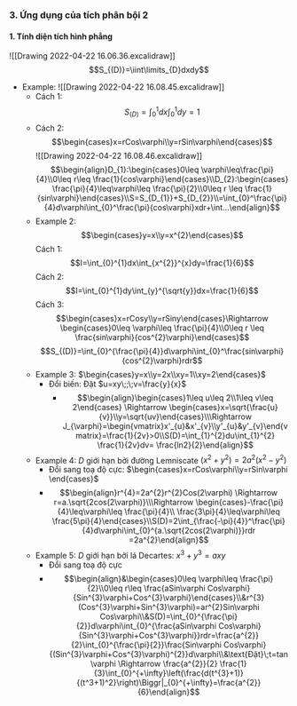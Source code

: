 ### 3. Ứng dụng của tích phân bội 2
#### 1. Tính diện tích hình phẳng
![[Drawing 2022-04-22 16.06.36.excalidraw]]
$$S_{(D)}=\iint\limits_{D}dxdy$$
- Example: ![[Drawing 2022-04-22 16.08.45.excalidraw]]
	- Cách 1: $$S_{(D)}=\int_{0}^{1}dx\int_{0}^{1}dy=1$$
	- Cách 2: $$\begin{cases}x=rCos\varphi\\y=rSin\varphi\end{cases}$$
		![[Drawing 2022-04-22 16.08.46.excalidraw]]
		$$\begin{align}D_{1}:\begin{cases}0\leq \varphi\leq\frac{\pi}{4}\\0\leq r\leq \frac{1}{cos\varphi}\end{cases}\\D_{2}:\begin{cases} \frac{\pi}{4}\leq\varphi\leq \frac{\pi}{2}\\0\leq r \leq \frac{1}{sin\varphi}\end{cases}\\S=S_{D_{1}}+S_{D_{2}}\\=\int_{0}^\frac{\pi}{4}d\varphi\int_{0}^\frac{\pi}{cos\varphi}xdr+\int...\end{align}$$
	- Example 2: $$\begin{cases}y=x\\y=x^{2}\end{cases}$$
		Cách 1:
		$$I=\int_{0}^{1}dx\int_{x^{2}}^{x}dy=\frac{1}{6}$$
		Cách 2:
		$$I=\int_{0}^{1}dy\int_{y}^{\sqrt{y}}dx=\frac{1}{6}$$
		Cách 3:
		$$\begin{cases}x=rCosy\\y=rSiny\end{cases}\Rightarrow \begin{cases}0\leq \varphi\leq \frac{\pi}{4}\\0\leq r \leq \frac{sin\varphi}{cos^{2}\varphi}\end{cases}$$
		$$S_{(D)}=\int_{0}^{\frac{\pi}{4}}d\varphi\int_{0}^\frac{sin\varphi}{cos^{2}\varphi}rdr$$
	- Example 3: $\begin{cases}y=x\\y=2x\\xy=1\\xy=2\end{cases}$
		- Đổi biến: Đặt $u=xy\;;\;v=\frac{y}{x}$ 
			- $$\begin{align}\begin{cases}1\leq u\leq 2\\1\leq v\leq 2\end{cases} \Rightarrow \begin{cases}x=\sqrt{\frac{u}{v}}\\y=\sqrt{uv}\end{cases}\\\Rightarrow J_{\varphi}=\begin{vmatrix}x'_{u}&x'_{v}\\y'_{u}&y'_{v}\end{vmatrix}=\frac{1}{2v}>0\\S(D)=\int_{1}^{2}du\int_{1}^{2} \frac{1}{2v}dv= \frac{ln2}{2}\end{align}$$ 
	- Example 4: $D$ giới hạn bởi đường Lemniscate $(x^{2}+y^{2})=2a^{2}(x^{2}-y^{2})$ 
		- Đổi sang toạ độ cực: $\begin{cases}x=rCos\varphi\\y=rSin\varphi \end{cases}$ 
		- $$\begin{align}r^{4}=2a^{2}r^{2}Cos(2\varphi) \Rightarrow r=a.\sqrt{2cos(2\varphi)}\\\Rightarrow \begin{cases}-\frac{\pi}{4}\leq\varphi\leq \frac{\pi}{4}\\ \frac{3\pi}{4}\leq\varphi\leq \frac{5\pi}{4}\end{cases}\\S(D)=2\int_{\frac{-\pi}{4}}^\frac{\pi}{4}d\varphi\int_{0}^{a.\sqrt{2cos(2\varphi)}}rdr =2a^{2}\end{align}$$
	- Example 5: $D$ giới hạn bởi lá Decartes: $x^{3}+y^{3}=axy$ 
		- Đổi sang toạ độ cực
		- $$\begin{align}&\begin{cases}0\leq \varphi\leq \frac{\pi}{2}\\0\leq r\leq \frac{aSin\varphi Cos\varphi}{Sin^{3}\varphi+Cos^{3}\varphi}\end{cases}\\&r^{3}(Cos^{3}\varphi+Sin^{3}\varphi)=ar^{2}Sin\varphi Cos\varphi\\&S(D)=\int_{0}^{\frac{\pi}{2}}d\varphi\int_{0}^{\frac{aSin\varphi Cos\varphi}{Sin^{3}\varphi+Cos^{3}\varphi}}rdr=\frac{a^{2}}{2}\int_{0}^{\frac{\pi}{2}}\frac{Sin\varphi Cos\varphi}{(Sin^{3}\varphi+Cos^{3}\varphi)^{2}}d\varphi\\&\text{Đặt}\;t=tan\varphi \Rightarrow \frac{a^{2}}{2} \frac{1}{3}\int_{0}^{+\infty}\left(\frac{d(t^{3}+1)}{(t^3+1)^2}\right)\Biggr|_{0}^{+\infty}=\frac{a^{2}}{6}\end{align}$$
		